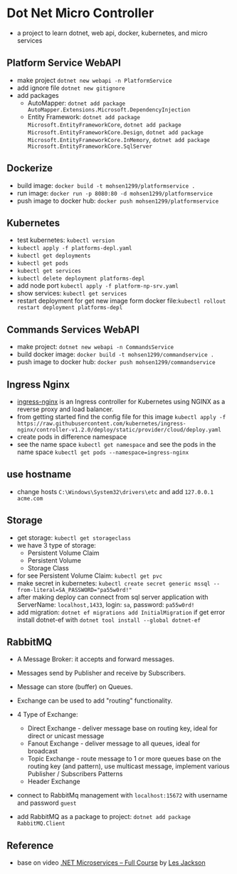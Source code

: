 # Dot Net Micro Controller

- a project to learn dotnet, web api, docker, kubernetes, and micro services

## Platform Service WebAPI

- make project `dotnet new webapi -n PlatformService`
- add ignore file `dotnet new gitignore`
- add packages
  - AutoMapper: `dotnet add package AutoMapper.Extensions.Microsoft.DependencyInjection`
  - Entity Framework: `dotnet add package Microsoft.EntityFrameworkCore`, `dotnet add package Microsoft.EntityFrameworkCore.Design`, `dotnet add package Microsoft.EntityFrameworkCore.InMemory`, `dotnet add package Microsoft.EntityFrameworkCore.SqlServer`

## Dockerize

- build image: `docker build -t mohsen1299/platformservice .`
- run image: `docker run -p 8080:80 -d mohsen1299/platformservice`
- push image to docker hub: `docker push mohsen1299/platformservice`

## Kubernetes

- test kubernetes: `kubectl version`
- `kubectl apply -f platforms-depl.yaml`
- `kubectl get deployments`
- `kubectl get pods`
- `kubectl get services`
- `kubectl delete deployment platforms-depl`
- add node port `kubectl apply -f platform-np-srv.yaml`
- show services: `kubectl get services`
- restart deployment for get new image form docker file:`kubectl rollout restart deployment platforms-depl`

## Commands Services WebAPI

- make project: `dotnet new webapi -n CommandsService`
- build docker image: `docker build -t mohsen1299/commandservice .`
- push image to docker hub: `docker push mohsen1299/commandservice`

## Ingress Nginx

- [ingress-nginx](https://github.com/kubernetes/ingress-nginx) is an Ingress controller for Kubernetes using NGINX as a reverse proxy and load balancer.
- from getting started find the config file for this image
`kubectl apply -f https://raw.githubusercontent.com/kubernetes/ingress-nginx/controller-v1.2.0/deploy/static/provider/cloud/deploy.yaml`
- create pods in difference namespace
- see the name space `kubectl get namespace` and see the pods in the name space `kubectl get pods --namespace=ingress-nginx`

## use hostname

- change hosts `C:\Windows\System32\drivers\etc` and add `127.0.0.1 acme.com`

## Storage

- get storage: `kubectl get storageclass`
- we have 3 type of storage:
  - Persistent Volume Claim
  - Persistent Volume
  - Storage Class
- for see Persistent Volume Claim: `kubectl get pvc`
- make secret in kubernetes: `kubectl create secret generic mssql --from-literal=SA_PASSWORD="pa55w0rd!"`
- after making deploy can connect from sql server application with ServerName: `localhost,1433`, login: `sa`, password: `pa55w0rd!`
- add migration: `dotnet ef migrations add InitialMigration` if get error install dotnet-ef with `dotnet tool install --global dotnet-ef`

## RabbitMQ

- A Message Broker: it accepts and forward messages.
- Messages send by Publisher and receive by Subscribers.
- Message can store (buffer) on Queues.
- Exchange can be used to add "routing" functionality.
- 4 Type of Exchange:
  - Direct Exchange - deliver message base on routing key, ideal for direct or unicast message
  - Fanout Exchange - deliver message to all queues, ideal for broadcast
  - Topic Exchange - route message to 1 or more queues base on the routing key (and pattern), use multicast message, implement various Publisher / Subscribers Patterns
  - Header Exchange

- connect to RabbitMq management with `localhost:15672` with username and password `guest`

- add RabbitMQ as a package to project: `dotnet add package RabbitMQ.Client`

## Reference

- base on video [.NET Microservices – Full Course](https://youtu.be/DgVjEo3OGBI) by [Les Jackson](https://www.youtube.com/c/binarythistle)
